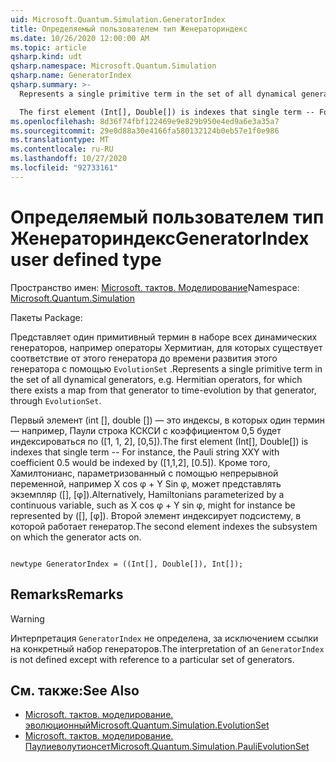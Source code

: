 ```yaml
---
uid: Microsoft.Quantum.Simulation.GeneratorIndex
title: Определяемый пользователем тип Женераториндекс
ms.date: 10/26/2020 12:00:00 AM
ms.topic: article
qsharp.kind: udt
qsharp.namespace: Microsoft.Quantum.Simulation
qsharp.name: GeneratorIndex
qsharp.summary: >-
  Represents a single primitive term in the set of all dynamical generators, e.g. Hermitian operators, for which there exists a map from that generator to time-evolution by that generator, through `EvolutionSet`.

  The first element (Int[], Double[]) is indexes that single term -- For instance, the Pauli string XXY with coefficient 0.5 would be indexed by ([1,1,2], [0.5]). Alternatively, Hamiltonians parameterized by a continuous variable, such as X cos φ + Y sin φ, might for instance be represented by ([], [φ]). The second element indexes the subsystem on which the generator acts on.
ms.openlocfilehash: 8d36f74fbf122469e9e829b950e4ed9a6e3a35a7
ms.sourcegitcommit: 29e0d88a30e4166fa580132124b0eb57e1f0e986
ms.translationtype: MT
ms.contentlocale: ru-RU
ms.lasthandoff: 10/27/2020
ms.locfileid: "92733161"
---
```

# <a name="generatorindex-user-defined-type"></a><span data-ttu-id="dc084-102">Определяемый пользователем тип Женераториндекс</span><span class="sxs-lookup"><span data-stu-id="dc084-102">GeneratorIndex user defined type</span></span>

<span data-ttu-id="dc084-103">Пространство имен: [Microsoft. тактов. Моделирование](xref:Microsoft.Quantum.Simulation)</span><span class="sxs-lookup"><span data-stu-id="dc084-103">Namespace: [Microsoft.Quantum.Simulation](xref:Microsoft.Quantum.Simulation)</span></span>

<span data-ttu-id="dc084-104">Пакеты [](https://nuget.org/packages/)</span><span class="sxs-lookup"><span data-stu-id="dc084-104">Package: [](https://nuget.org/packages/)</span></span>


<span data-ttu-id="dc084-105">Представляет один примитивный термин в наборе всех динамических генераторов, например операторы Хермитиан, для которых существует соответствие от этого генератора до времени развития этого генератора с помощью `EvolutionSet` .</span><span class="sxs-lookup"><span data-stu-id="dc084-105">Represents a single primitive term in the set of all dynamical generators, e.g. Hermitian operators, for which there exists a map from that generator to time-evolution by that generator, through `EvolutionSet`.</span></span>

<span data-ttu-id="dc084-106">Первый элемент (int [], double []) — это индексы, в которых один термин — например, Паули строка КСКСИ с коэффициентом 0,5 будет индексироваться по ([1, 1, 2], [0,5]).</span><span class="sxs-lookup"><span data-stu-id="dc084-106">The first element (Int[], Double[]) is indexes that single term -- For instance, the Pauli string XXY with coefficient 0.5 would be indexed by ([1,1,2], [0.5]).</span></span> <span data-ttu-id="dc084-107">Кроме того, Хамилтонианс, параметризованный с помощью непрерывной переменной, например X cos φ + Y Sin φ, может представлять экземпляр ([], [φ]).</span><span class="sxs-lookup"><span data-stu-id="dc084-107">Alternatively, Hamiltonians parameterized by a continuous variable, such as X cos φ + Y sin φ, might for instance be represented by ([], [φ]).</span></span> <span data-ttu-id="dc084-108">Второй элемент индексирует подсистему, в которой работает генератор.</span><span class="sxs-lookup"><span data-stu-id="dc084-108">The second element indexes the subsystem on which the generator acts on.</span></span>

```qsharp

newtype GeneratorIndex = ((Int[], Double[]), Int[]);
```



## <a name="remarks"></a><span data-ttu-id="dc084-109">Remarks</span><span class="sxs-lookup"><span data-stu-id="dc084-109">Remarks</span></span>

> [!WARNING]
> <span data-ttu-id="dc084-110">Интерпретация `GeneratorIndex` не определена, за исключением ссылки на конкретный набор генераторов.</span><span class="sxs-lookup"><span data-stu-id="dc084-110">The interpretation of an `GeneratorIndex` is not defined except with reference to a particular set of generators.</span></span>

## <a name="see-also"></a><span data-ttu-id="dc084-111">См. также:</span><span class="sxs-lookup"><span data-stu-id="dc084-111">See Also</span></span>

- [<span data-ttu-id="dc084-112">Microsoft. тактов. моделирование. эволюционный</span><span class="sxs-lookup"><span data-stu-id="dc084-112">Microsoft.Quantum.Simulation.EvolutionSet</span></span>](xref:Microsoft.Quantum.Simulation.EvolutionSet)
- [<span data-ttu-id="dc084-113">Microsoft. тактов. моделирование. Паулиеволутионсет</span><span class="sxs-lookup"><span data-stu-id="dc084-113">Microsoft.Quantum.Simulation.PauliEvolutionSet</span></span>](xref:Microsoft.Quantum.Simulation.PauliEvolutionSet)